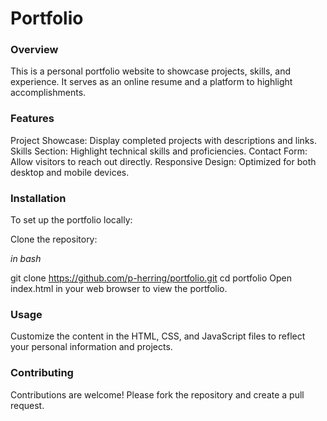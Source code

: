 <h1>Portfolio</h1>

<h3>Overview</h3>

This is a personal portfolio website to showcase projects, skills, and experience. It serves as an online resume and a platform to highlight accomplishments.

<h3>Features</h3>

Project Showcase: Display completed projects with descriptions and links.
Skills Section: Highlight technical skills and proficiencies.
Contact Form: Allow visitors to reach out directly.
Responsive Design: Optimized for both desktop and mobile devices.

<h3>Installation</h3>

To set up the portfolio locally:

Clone the repository:

*in bash*

git clone https://github.com/p-herring/portfolio.git
cd portfolio
Open index.html in your web browser to view the portfolio.

<h3>Usage</h3>

Customize the content in the HTML, CSS, and JavaScript files to reflect your personal information and projects.

<h3>Contributing</h3>

Contributions are welcome! Please fork the repository and create a pull request.
